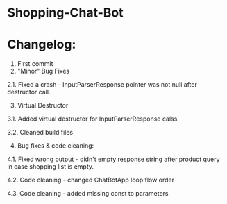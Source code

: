 # Shopping-Chat-Bot

# Changelog:
 1. First commit
 2. "Minor" Bug Fixes
 
 2.1. Fixed a crash - InputParserResponse pointer was not null after destructor call.
 
 3. Virtual Destructor
 
 3.1. Added virtual destructor for InputParserResponse calss.
 
 3.2. Cleaned build files
 
 4. Bug fixes & code cleaning:
 
 4.1. Fixed wrong output - didn't empty response string after product query in case shopping list is empty.
 
 4.2. Code cleaning - changed ChatBotApp loop flow order
 
 4.3. Code cleaning - added missing const to parameters
